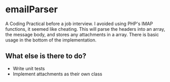 emailParser
===========

A Coding Practical before a job interview. I avoided using PHP's IMAP functions,
it seemed like cheating. This will parse the headers into an array, the message
body, and stores any attachments in a array. There is basic usage in the bottom
of the implementation.


What else is there to do?
-------------------------

* Write unit tests
* Implement attachments as their own class